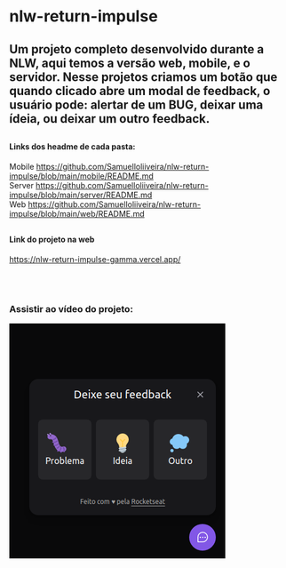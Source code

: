# nlw-return-impulse

## Um projeto completo desenvolvido durante a NLW, aqui temos a versão web, mobile, e o servidor. Nesse projetos criamos um botão que quando clicado abre um modal de feedback, o usuário pode: alertar de um BUG, deixar uma ídeia, ou deixar um outro feedback.

##

#### Links dos headme de cada pasta:

Mobile https://github.com/Samuelloliiveira/nlw-return-impulse/blob/main/mobile/README.md <br>
Server https://github.com/Samuelloliiveira/nlw-return-impulse/blob/main/server/README.md <br>
Web https://github.com/Samuelloliiveira/nlw-return-impulse/blob/main/web/README.md

##

#### Link do projeto na web

https://nlw-return-impulse-gamma.vercel.app/

<br><br>

### Assistir ao vídeo do projeto:

[![vídeo do projeto](https://github.com/Samuelloliiveira/nlw-return-impulse/raw/main/web/project_image/image_feedback.png)](https://youtu.be/4axvPSiuYSc "nlw: return tilha impulse")
